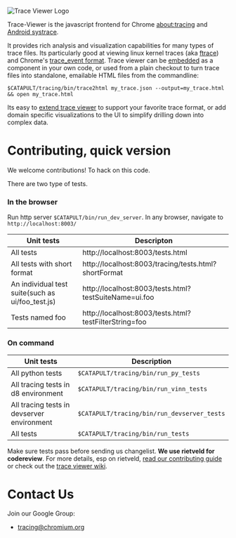 
<!-- Copyright 2015 The Chromium Authors. All rights reserved.
     Use of this source code is governed by a BSD-style license that can be
     found in the LICENSE file.
-->
![Trace Viewer Logo](https://raw.githubusercontent.com/catapult-project/catapult/master/tracing/images/trace-viewer-circle-blue.png)

Trace-Viewer is the javascript frontend for Chrome [about:tracing](http://dev.chromium.org/developers/how-tos/trace-event-profiling-tool) and [Android
systrace](http://developer.android.com/tools/help/systrace.html).

It provides rich analysis and visualization capabilities for many types of trace
files. Its particularly good at viewing linux kernel traces (aka [ftrace](https://www.kernel.org/doc/Documentation/trace/ftrace.txt)) and Chrome's
[trace_event format](https://docs.google.com/document/d/1CvAClvFfyA5R-PhYUmn5OOQtYMH4h6I0nSsKchNAySU/preview). Trace viewer can be [embedded](https://github.com/catapult-project/catapult/wiki/Embedding-Trace-Viewer) as a component in your own code, or used from a plain checkout to turn trace files into standalone, emailable HTML files from the commandline:

```
$CATAPULT/tracing/bin/trace2html my_trace.json --output=my_trace.html && open my_trace.html
```

Its easy to [extend trace viewer](https://github.com/catapult-project/catapult/wiki/Extending-and-Customizing-Trace-Viewer) to support your favorite trace format, or add domain specific visualizations to the UI to simplify drilling down into complex data.

Contributing, quick version
===
We welcome contributions! To hack on this code.

There are two type of tests.

### In the browser

Run http server `$CATAPULT/bin/run_dev_server`. In any browser, navigate to `http://localhost:8003/`

**Unit tests**| **Descripton**
--- | ---
All tests | http://localhost:8003/tests.html
All tests with short format | http://localhost:8003/tracing/tests.html?shortFormat
An individual test suite(such as ui/foo_test.js) | http://localhost:8003/tests.html?testSuiteName=ui.foo
Tests named foo| http://localhost:8003/tests.html?testFilterString=foo

### On command

**Unit tests**| **Description**
--- | ---
All python tests | `$CATAPULT/tracing/bin/run_py_tests`
All tracing tests in d8 environment | `$CATAPULT/tracing/bin/run_vinn_tests`
All tracing tests in devserver environment | `$CATAPULT/tracing/bin/run_devserver_tests`
All tests | `$CATAPULT/tracing/bin/run_tests`

Make sure tests pass before sending us changelist. **We use rietveld for codereview**. For more details, esp on rietveld, [read our contributing guide](https://github.com/catapult-project/catapult/blob/master/CONTRIBUTING.md) or check out the [trace viewer wiki](https://github.com/catapult-project/catapult/wiki/Trace-Viewer-Getting-Started).

Contact Us
===
Join our Google Group:
* [tracing@chromium.org](https://groups.google.com/a/chromium.org/forum/#!forum/tracing)
